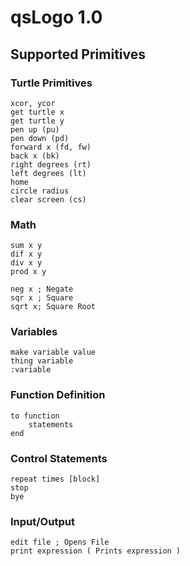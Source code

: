 # qsLogo 1.0 #

## Supported Primitives ##

### Turtle Primitives ###
```
xcor, ycor
get turtle x
get turtle y
pen up (pu)
pen down (pd)
forward x (fd, fw)
back x (bk)
right degrees (rt)
left degrees (lt)
home
circle radius
clear screen (cs)
```

### Math ###

```
sum x y
dif x y
div x y
prod x y

neg x ; Negate
sqr x ; Square
sqrt x; Square Root

```

### Variables ###

```
make variable value
thing variable
:variable
```

### Function Definition ###
```
to function
    statements  
end
```

### Control Statements ###

```
repeat times [block]
stop
bye
```

### Input/Output ###
```
edit file ; Opens File
print expression ( Prints expression )
```